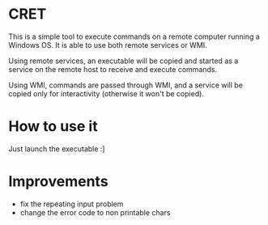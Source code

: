 CRET
====
This is a simple tool to execute commands on a remote
computer running a Windows OS. It is able to use both
remote services or WMI.

Using remote services, an executable will be copied and
started as a service on the remote host to receive and
execute commands.

Using WMI, commands are passed through WMI, and a service
will be copied only for interactivity (otherwise it won't
be copied).

How to use it
=============
Just launch the executable :]

Improvements
============
- fix the repeating input problem
- change the error code to non printable chars
